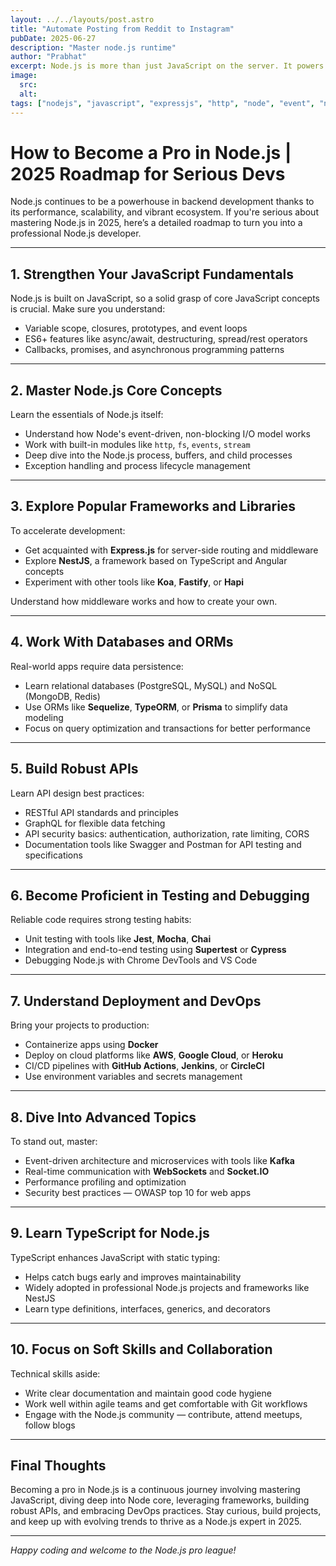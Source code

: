 ```yaml
---
layout: ../../layouts/post.astro
title: "Automate Posting from Reddit to Instagram"
pubDate: 2025-06-27
description: "Master node.js runtime"
author: "Prabhat"
excerpt: Node.js is more than just JavaScript on the server. It powers everything from real-time apps to APIs, CLI tools, and microservices. But how do you go from “I use Express” to “I own the backend”?
image:
  src:
  alt:
tags: ["nodejs", "javascript", "expressjs", "http", "node", "event", "nextjs"]
---
```


# How to Become a Pro in Node.js | 2025 Roadmap for Serious Devs

Node.js continues to be a powerhouse in backend development thanks to its performance, scalability, and vibrant ecosystem. If you're serious about mastering Node.js in 2025, here’s a detailed roadmap to turn you into a professional Node.js developer.

---

## 1. Strengthen Your JavaScript Fundamentals

Node.js is built on JavaScript, so a solid grasp of core JavaScript concepts is crucial. Make sure you understand:

- Variable scope, closures, prototypes, and event loops
- ES6+ features like async/await, destructuring, spread/rest operators
- Callbacks, promises, and asynchronous programming patterns

---

## 2. Master Node.js Core Concepts

Learn the essentials of Node.js itself:

- Understand how Node's event-driven, non-blocking I/O model works
- Work with built-in modules like `http`, `fs`, `events`, `stream`
- Deep dive into the Node.js process, buffers, and child processes
- Exception handling and process lifecycle management

---

## 3. Explore Popular Frameworks and Libraries

To accelerate development:

- Get acquainted with **Express.js** for server-side routing and middleware
- Explore **NestJS**, a framework based on TypeScript and Angular concepts
- Experiment with other tools like **Koa**, **Fastify**, or **Hapi**

Understand how middleware works and how to create your own.

---

## 4. Work With Databases and ORMs

Real-world apps require data persistence:

- Learn relational databases (PostgreSQL, MySQL) and NoSQL (MongoDB, Redis)
- Use ORMs like **Sequelize**, **TypeORM**, or **Prisma** to simplify data modeling
- Focus on query optimization and transactions for better performance

---

## 5. Build Robust APIs

Learn API design best practices:

- RESTful API standards and principles
- GraphQL for flexible data fetching
- API security basics: authentication, authorization, rate limiting, CORS
- Documentation tools like Swagger and Postman for API testing and specifications

---

## 6. Become Proficient in Testing and Debugging

Reliable code requires strong testing habits:

- Unit testing with tools like **Jest**, **Mocha**, **Chai**
- Integration and end-to-end testing using **Supertest** or **Cypress**
- Debugging Node.js with Chrome DevTools and VS Code

---

## 7. Understand Deployment and DevOps

Bring your projects to production:

- Containerize apps using **Docker**
- Deploy on cloud platforms like **AWS**, **Google Cloud**, or **Heroku**
- CI/CD pipelines with **GitHub Actions**, **Jenkins**, or **CircleCI**
- Use environment variables and secrets management

---

## 8. Dive Into Advanced Topics

To stand out, master:

- Event-driven architecture and microservices with tools like **Kafka**
- Real-time communication with **WebSockets** and **Socket.IO**
- Performance profiling and optimization
- Security best practices — OWASP top 10 for web apps

---

## 9. Learn TypeScript for Node.js

TypeScript enhances JavaScript with static typing:

- Helps catch bugs early and improves maintainability
- Widely adopted in professional Node.js projects and frameworks like NestJS
- Learn type definitions, interfaces, generics, and decorators

---

## 10. Focus on Soft Skills and Collaboration

Technical skills aside:

- Write clear documentation and maintain good code hygiene
- Work well within agile teams and get comfortable with Git workflows
- Engage with the Node.js community — contribute, attend meetups, follow blogs

---

## Final Thoughts

Becoming a pro in Node.js is a continuous journey involving mastering JavaScript, diving deep into Node core, leveraging frameworks, building robust APIs, and embracing DevOps practices. Stay curious, build projects, and keep up with evolving trends to thrive as a Node.js expert in 2025.

---

_Happy coding and welcome to the Node.js pro league!_
